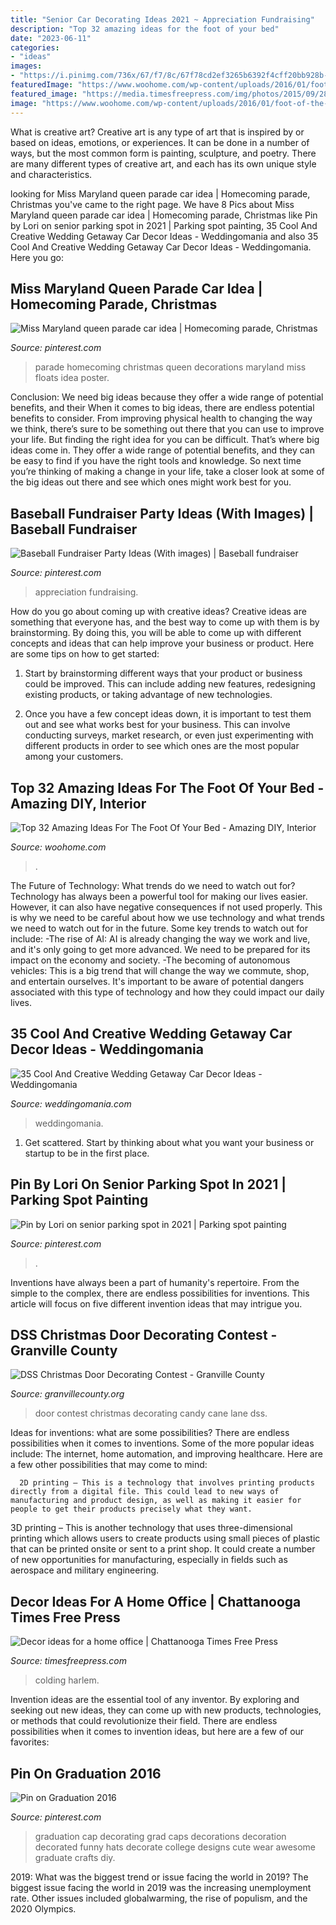 ```yaml
---
title: "Senior Car Decorating Ideas 2021 ~ Appreciation Fundraising"
description: "Top 32 amazing ideas for the foot of your bed"
date: "2023-06-11"
categories:
- "ideas"
images:
- "https://i.pinimg.com/736x/67/f7/8c/67f78cd2ef3265b6392f4cff20bb928b--homecoming-parade-homecoming-ideas.jpg"
featuredImage: "https://www.woohome.com/wp-content/uploads/2016/01/foot-of-the-bed-21.jpg"
featured_image: "https://media.timesfreepress.com/img/photos/2015/09/28/1443483044_50403733-0f24c73293044717ae69ae2c2b34d06d_t1070_h24d8db3b7aadb2247e39310409c85293e1a46d61.jpg"
image: "https://www.woohome.com/wp-content/uploads/2016/01/foot-of-the-bed-21.jpg"
---
```



What is creative art?
Creative art is any type of art that is inspired by or based on ideas, emotions, or experiences. It can be done in a number of ways, but the most common form is painting, sculpture, and poetry. There are many different types of creative art, and each has its own unique style and characteristics.

	

		
looking for Miss Maryland queen parade car idea | Homecoming parade, Christmas you've came to the right page. We have 8 Pics about Miss Maryland queen parade car idea | Homecoming parade, Christmas like Pin by Lori on senior parking spot in 2021 | Parking spot painting, 35 Cool And Creative Wedding Getaway Car Decor Ideas - Weddingomania and also 35 Cool And Creative Wedding Getaway Car Decor Ideas - Weddingomania. Here you go:
		
    
## Miss Maryland Queen Parade Car Idea | Homecoming Parade, Christmas

<img loading=lazy src="https://i.pinimg.com/736x/67/f7/8c/67f78cd2ef3265b6392f4cff20bb928b--homecoming-parade-homecoming-ideas.jpg" onerror="this.onerror=null;this.src='https://tse2.mm.bing.net/th?id=OIP.z30GFEeZ5DkG1JEtWLphzQHaFj&amp;pid=15.1';" alt="Miss Maryland queen parade car idea | Homecoming parade, Christmas">

_Source: pinterest.com_

>parade homecoming christmas queen decorations maryland miss floats idea poster. 

	

Conclusion: We need big ideas because they offer a wide range of potential benefits, and their
When it comes to big ideas, there are endless potential benefits to consider. From improving physical health to changing the way we think, there’s sure to be something out there that you can use to improve your life. But finding the right idea for you can be difficult. That’s where big ideas come in. They offer a wide range of potential benefits, and they can be easy to find if you have the right tools and knowledge. So next time you’re thinking of making a change in your life, take a closer look at some of the big ideas out there and see which ones might work best for you.

    
## Baseball Fundraiser Party Ideas (With Images) | Baseball Fundraiser

<img loading=lazy src="https://i.pinimg.com/originals/f7/6d/63/f76d635bf4d0bea6c1d71bf2c69488c2.jpg" onerror="this.onerror=null;this.src='https://tse1.mm.bing.net/th?id=OIP.R67nLRzVVSBZ57wWuxoH8wHaLF&amp;pid=15.1';" alt="Baseball Fundraiser Party Ideas (With images) | Baseball fundraiser">

_Source: pinterest.com_

>appreciation fundraising. 

	

How do you go about coming up with creative ideas?
Creative ideas are something that everyone has, and the best way to come up with them is by brainstorming. By doing this, you will be able to come up with different concepts and ideas that can help improve your business or product. Here are some tips on how to get started:
1. Start by brainstorming different ways that your product or business could be improved. This can include adding new features, redesigning existing products, or taking advantage of new technologies.

2. Once you have a few concept ideas down, it is important to test them out and see what works best for your business. This can involve conducting surveys, market research, or even just experimenting with different products in order to see which ones are the most popular among your customers.


    
## Top 32 Amazing Ideas For The Foot Of Your Bed - Amazing DIY, Interior

<img loading=lazy src="https://www.woohome.com/wp-content/uploads/2016/01/foot-of-the-bed-21.jpg" onerror="this.onerror=null;this.src='https://tse1.mm.bing.net/th?id=OIP.WdG3WzhjuZzG9Tv89AyU5AHaLK&amp;pid=15.1';" alt="Top 32 Amazing Ideas For The Foot Of Your Bed - Amazing DIY, Interior">

_Source: woohome.com_

>. 

	

The Future of Technology: What trends do we need to watch out for?
Technology has always been a powerful tool for making our lives easier. However, it can also have negative consequences if not used properly. This is why we need to be careful about how we use technology and what trends we need to watch out for in the future. Some key trends to watch out for include: 
-The rise of AI: AI is already changing the way we work and live, and it's only going to get more advanced. We need to be prepared for its impact on the economy and society. 
-The becoming of autonomous vehicles: This is a big trend that will change the way we commute, shop, and entertain ourselves. It's important to be aware of potential dangers associated with this type of technology and how they could impact our daily lives.

    
## 35 Cool And Creative Wedding Getaway Car Decor Ideas - Weddingomania

<img loading=lazy src="https://i.weddingomania.com/35-cool-and-creative-wedding-getaway-car-decor-ideas-31-500x679.jpg" onerror="this.onerror=null;this.src='https://tse4.mm.bing.net/th?id=OIP.Lh4bpyKGuOnXDZfpoKzkPAHaKD&amp;pid=15.1';" alt="35 Cool And Creative Wedding Getaway Car Decor Ideas - Weddingomania">

_Source: weddingomania.com_

>weddingomania. 

	

1. Get scattered. Start by thinking about what you want your business or startup to be in the first place.

    
## Pin By Lori On Senior Parking Spot In 2021 | Parking Spot Painting

<img loading=lazy src="https://i.pinimg.com/736x/85/d2/c4/85d2c4c0189a5a2094b7aad808a45011.jpg" onerror="this.onerror=null;this.src='https://tse4.mm.bing.net/th?id=OIP.Cfs2gNXcl_ridG5rNs4YtgHaJ3&amp;pid=15.1';" alt="Pin by Lori on senior parking spot in 2021 | Parking spot painting">

_Source: pinterest.com_

>. 

	

Inventions have always been a part of humanity's repertoire. From the simple to the complex, there are endless possibilities for inventions. This article will focus on five different invention ideas that may intrigue you.

    
## DSS Christmas Door Decorating Contest - Granville County

<img loading=lazy src="https://www.granvillecounty.org/wp-content/uploads/2017/12/candy-cane-lane.jpg" onerror="this.onerror=null;this.src='https://tse1.mm.bing.net/th?id=OIP.6Jf7Ie8r_rjw6gWOEASYtgHaJ4&amp;pid=15.1';" alt="DSS Christmas Door Decorating Contest - Granville County">

_Source: granvillecounty.org_

>door contest christmas decorating candy cane lane dss. 

	

Ideas for inventions: what are some possibilities?
There are endless possibilities when it comes to inventions. Some of the more popular ideas include:
The internet, home automation, and improving healthcare. Here are a few other possibilities that may come to mind: 

      2D printing – This is a technology that involves printing products directly from a digital file. This could lead to new ways of manufacturing and product design, as well as making it easier for people to get their products precisely what they want.
3D printing – This is another technology that uses three-dimensional printing which allows users to create products using small pieces of plastic that can be printed onsite or sent to a print shop. It could create a number of new opportunities for manufacturing, especially in fields such as aerospace and military engineering.

    
## Decor Ideas For A Home Office | Chattanooga Times Free Press

<img loading=lazy src="https://media.timesfreepress.com/img/photos/2015/09/28/1443483044_50403733-0f24c73293044717ae69ae2c2b34d06d_t1070_h24d8db3b7aadb2247e39310409c85293e1a46d61.jpg" onerror="this.onerror=null;this.src='https://tse2.mm.bing.net/th?id=OIP.dLSdnB2vxCvyBvuUyK6KmgHaE8&amp;pid=15.1';" alt="Decor ideas for a home office | Chattanooga Times Free Press">

_Source: timesfreepress.com_

>colding harlem. 

	

Invention ideas are the essential tool of any inventor. By exploring and seeking out new ideas, they can come up with new products, technologies, or methods that could revolutionize their field. There are endless possibilities when it comes to invention ideas, but here are a few of our favorites:

    
## Pin On Graduation 2016

<img loading=lazy src="https://i.pinimg.com/originals/40/5f/0b/405f0b3cb31ccfee7876bee18588803a.jpg" onerror="this.onerror=null;this.src='https://tse2.mm.bing.net/th?id=OIP.H2sino5tq9BkEabeYKcLNgHaJ4&amp;pid=15.1';" alt="Pin on Graduation 2016">

_Source: pinterest.com_

>graduation cap decorating grad caps decorations decoration decorated funny hats decorate college designs cute wear awesome graduate crafts diy. 

	

2019: What was the biggest trend or issue facing the world in 2019?
The biggest issue facing the world in 2019 was the increasing unemployment rate. Other issues included globalwarming, the rise of populism, and the 2020 Olympics.


